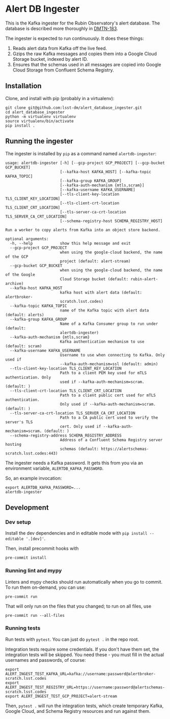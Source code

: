 # Alert DB Ingester #

This is the Kafka ingester for the Rubin Observatory's alert database. The
database is described more thoroughly in [DMTN-183](https://dmtn-183.lsst.io/).

The ingester is expected to run continuously. It does these things:

 1. Reads alert data from Kafka off the live feed.
 2. Gzips the raw Kafka messages and copies them into a Google Cloud Storage
    bucket, indexed by alert ID.
 3. Ensures that the schemas used in all messages are copied into Google Cloud
    Storage from Confluent Schema Registry.

## Installation ##

Clone, and install with pip (probably in a virtualenv):
```
git clone git@github.com:lsst-dm/alert_database_ingester.git
cd alert_database_ingester
python -m virtualenv virtualenv
source virtualenv/bin/activate
pip install .
```

## Running the ingester ##

The ingester is installed by `pip` as a command named `alertdb-ingester`:
```
usage: alertdb-ingester [-h] [--gcp-project GCP_PROJECT] [--gcp-bucket GCP_BUCKET]
                        [--kafka-host KAFKA_HOST] [--kafka-topic KAFKA_TOPIC]
                        [--kafka-group KAFKA_GROUP]
                        [--kafka-auth-mechanism {mtls,scram}]
                        [--kafka-username KAFKA_USERNAME]
                        [--tls-client-key-location TLS_CLIENT_KEY_LOCATION]
                        [--tls-client-crt-location TLS_CLIENT_CRT_LOCATION]
                        [--tls-server-ca-crt-location TLS_SERVER_CA_CRT_LOCATION]
                        [--schema-registry-host SCHEMA_REGISTRY_HOST]

Run a worker to copy alerts from Kafka into an object store backend.

optional arguments:
  -h, --help            show this help message and exit
  --gcp-project GCP_PROJECT
                        when using the google-cloud backend, the name of the GCP
                        project (default: alert-stream)
  --gcp-bucket GCP_BUCKET
                        when using the google-cloud backend, the name of the Google
                        Cloud Storage bucket (default: rubin-alert-archive)
  --kafka-host KAFKA_HOST
                        kafka host with alert data (default: alertbroker-
                        scratch.lsst.codes)
  --kafka-topic KAFKA_TOPIC
                        name of the Kafka topic with alert data (default: alerts)
  --kafka-group KAFKA_GROUP
                        Name of a Kafka Consumer group to run under (default:
                        alertdb-ingester)
  --kafka-auth-mechanism {mtls,scram}
                        Kafka authentication mechanism to use (default: scram)
  --kafka-username KAFKA_USERNAME
                        Username to use when connecting to Kafka. Only used if
                        --kafka-auth-mechanism=ssl (default: admin)
  --tls-client-key-location TLS_CLIENT_KEY_LOCATION
                        Path to a client PEM key used for mTLS authentication. Only
                        used if --kafka-auth-mechanism=scram. (default: )
  --tls-client-crt-location TLS_CLIENT_CRT_LOCATION
                        Path to a client public cert used for mTLS authentication.
                        Only used if --kafka-auth-mechanism=scram. (default: )
  --tls-server-ca-crt-location TLS_SERVER_CA_CRT_LOCATION
                        Path to a CA public cert used to verify the server's TLS
                        cert. Only used if --kafka-auth-mechanism=scram. (default: )
  --schema-registry-address SCHEMA_REGISTRY_ADDRESS
                        Address of a Confluent Schema Registry server hosting
                        schemas (default: https://alertschemas-scratch.lsst.codes:443)
```

The ingester needs a Kafka password. It gets this from you via an environment variable, `ALERTDB_KAFKA_PASSWORD`.

So, an example invocation:

```
export ALERTDB_KAFKA_PASSWORD=...
alertdb-ingester
```


## Development ##

### Dev setup

Install the dev dependencies and in editable mode with `pip install --editable
'.[dev]'`.

Then, install precommit hooks with
```
pre-commit install
```

### Running lint and mypy ###
Linters and mypy checks should run automatically when you go to commit. To run
them on-demand, you can use:

```
pre-commit run
```

That will only run on the files that you changed; to run on all files, use

```
pre-commit run --all-files
```

### Running tests

Run tests with `pytest`. You can just do `pytest .` in the repo root.

Integration tests require some credentials. If you don't have them set, the
integration tests will be skipped. You need these - you must fill in the actual
usernames and passwords, of course:

```
export ALERT_INGEST_TEST_KAFKA_URL=kafka://username:password@alertbroker-scratch.lsst.codes
export ALERT_INGEST_TEST_REGISTRY_URL=https://username:password@alertschemas-scratch.lsst.codes
export ALERT_INGEST_TEST_GCP_PROJECT=alert-stream
```

Then, `pytest .` will run the integration tests, which create temporary Kafka,
Google Cloud, and Schema Registry resources and run against them.
